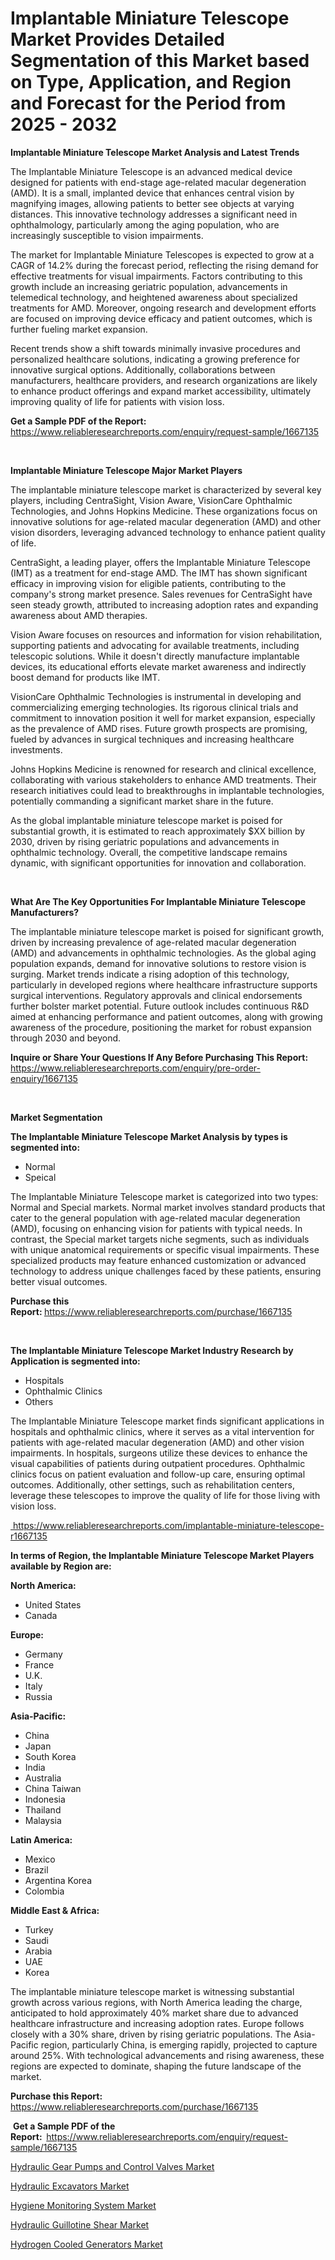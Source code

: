 <p><h1>Implantable Miniature Telescope Market Provides Detailed Segmentation of this Market based on Type, Application, and Region and Forecast for the Period from 2025 - 2032</h1></p><p><strong>Implantable Miniature Telescope Market Analysis and Latest Trends</strong></p>
<p><p>The Implantable Miniature Telescope is an advanced medical device designed for patients with end-stage age-related macular degeneration (AMD). It is a small, implanted device that enhances central vision by magnifying images, allowing patients to better see objects at varying distances. This innovative technology addresses a significant need in ophthalmology, particularly among the aging population, who are increasingly susceptible to vision impairments.</p><p>The market for Implantable Miniature Telescopes is expected to grow at a CAGR of 14.2% during the forecast period, reflecting the rising demand for effective treatments for visual impairments. Factors contributing to this growth include an increasing geriatric population, advancements in telemedical technology, and heightened awareness about specialized treatments for AMD. Moreover, ongoing research and development efforts are focused on improving device efficacy and patient outcomes, which is further fueling market expansion.</p><p>Recent trends show a shift towards minimally invasive procedures and personalized healthcare solutions, indicating a growing preference for innovative surgical options. Additionally, collaborations between manufacturers, healthcare providers, and research organizations are likely to enhance product offerings and expand market accessibility, ultimately improving quality of life for patients with vision loss.</p></p>
<p><strong>Get a Sample PDF of the Report:&nbsp;</strong> <a href="https://www.reliableresearchreports.com/enquiry/request-sample/1667135?utm_campaign=48&utm_medium=2&utm_source=Github&utm_content=ia&utm_term=06032025&utm_id=implantable-miniature-telescope">https://www.reliableresearchreports.com/enquiry/request-sample/1667135</a></p>
<p>&nbsp;</p>
<p><strong>Implantable Miniature Telescope Major Market Players</strong></p>
<p><p>The implantable miniature telescope market is characterized by several key players, including CentraSight, Vision Aware, VisionCare Ophthalmic Technologies, and Johns Hopkins Medicine. These organizations focus on innovative solutions for age-related macular degeneration (AMD) and other vision disorders, leveraging advanced technology to enhance patient quality of life.</p><p>CentraSight, a leading player, offers the Implantable Miniature Telescope (IMT) as a treatment for end-stage AMD. The IMT has shown significant efficacy in improving vision for eligible patients, contributing to the company's strong market presence. Sales revenues for CentraSight have seen steady growth, attributed to increasing adoption rates and expanding awareness about AMD therapies.</p><p>Vision Aware focuses on resources and information for vision rehabilitation, supporting patients and advocating for available treatments, including telescopic solutions. While it doesn't directly manufacture implantable devices, its educational efforts elevate market awareness and indirectly boost demand for products like IMT.</p><p>VisionCare Ophthalmic Technologies is instrumental in developing and commercializing emerging technologies. Its rigorous clinical trials and commitment to innovation position it well for market expansion, especially as the prevalence of AMD rises. Future growth prospects are promising, fueled by advances in surgical techniques and increasing healthcare investments.</p><p>Johns Hopkins Medicine is renowned for research and clinical excellence, collaborating with various stakeholders to enhance AMD treatments. Their research initiatives could lead to breakthroughs in implantable technologies, potentially commanding a significant market share in the future.</p><p>As the global implantable miniature telescope market is poised for substantial growth, it is estimated to reach approximately $XX billion by 2030, driven by rising geriatric populations and advancements in ophthalmic technology. Overall, the competitive landscape remains dynamic, with significant opportunities for innovation and collaboration.</p></p>
<p>&nbsp;</p>
<p><strong>What Are The Key Opportunities For Implantable Miniature Telescope Manufacturers?</strong></p>
<p><p>The implantable miniature telescope market is poised for significant growth, driven by increasing prevalence of age-related macular degeneration (AMD) and advancements in ophthalmic technologies. As the global aging population expands, demand for innovative solutions to restore vision is surging. Market trends indicate a rising adoption of this technology, particularly in developed regions where healthcare infrastructure supports surgical interventions. Regulatory approvals and clinical endorsements further bolster market potential. Future outlook includes continuous R&D aimed at enhancing performance and patient outcomes, along with growing awareness of the procedure, positioning the market for robust expansion through 2030 and beyond.</p></p>
<p><strong>Inquire or Share Your Questions If Any Before Purchasing This Report:</strong> <a href="https://www.reliableresearchreports.com/enquiry/pre-order-enquiry/1667135?utm_campaign=48&utm_medium=2&utm_source=Github&utm_content=ia&utm_term=06032025&utm_id=implantable-miniature-telescope">https://www.reliableresearchreports.com/enquiry/pre-order-enquiry/1667135</a></p>
<p>&nbsp;</p>
<p><strong>Market Segmentation</strong></p>
<p><strong>The Implantable Miniature Telescope Market Analysis by types is segmented into:</strong></p>
<p><ul><li>Normal</li><li>Speical</li></ul></p>
<p><p>The Implantable Miniature Telescope market is categorized into two types: Normal and Special markets. Normal market involves standard products that cater to the general population with age-related macular degeneration (AMD), focusing on enhancing vision for patients with typical needs. In contrast, the Special market targets niche segments, such as individuals with unique anatomical requirements or specific visual impairments. These specialized products may feature enhanced customization or advanced technology to address unique challenges faced by these patients, ensuring better visual outcomes.</p></p>
<p><strong>Purchase this Report:&nbsp;</strong><a href="https://www.reliableresearchreports.com/purchase/1667135?utm_campaign=48&utm_medium=2&utm_source=Github&utm_content=ia&utm_term=06032025&utm_id=implantable-miniature-telescope">https://www.reliableresearchreports.com/purchase/1667135</a></p>
<p>&nbsp;</p>
<p><strong>The Implantable Miniature Telescope Market Industry Research by Application is segmented into:</strong></p>
<p><ul><li>Hospitals</li><li>Ophthalmic Clinics</li><li>Others</li></ul></p>
<p><p>The Implantable Miniature Telescope market finds significant applications in hospitals and ophthalmic clinics, where it serves as a vital intervention for patients with age-related macular degeneration (AMD) and other vision impairments. In hospitals, surgeons utilize these devices to enhance the visual capabilities of patients during outpatient procedures. Ophthalmic clinics focus on patient evaluation and follow-up care, ensuring optimal outcomes. Additionally, other settings, such as rehabilitation centers, leverage these telescopes to improve the quality of life for those living with vision loss.</p></p>
<p><a href="https://www.reliableresearchreports.com/implantable-miniature-telescope-r1667135?utm_campaign=48&utm_medium=2&utm_source=Github&utm_content=ia&utm_term=06032025&utm_id=implantable-miniature-telescope">&nbsp;https://www.reliableresearchreports.com/implantable-miniature-telescope-r1667135</a></p>
<p><strong>In terms of Region, the Implantable Miniature Telescope Market Players available by Region are:</strong></p>
<p>
    <p> <strong> North America: </strong>
        <ul>
            <li>United States</li>
            <li>Canada</li>
        </ul>
        </p> 
    <p> <strong> Europe: </strong>
        <ul>
            <li>Germany</li>
            <li>France</li>
            <li>U.K.</li>
            <li>Italy</li>
            <li>Russia</li>
        </ul>
        </p> 
    <p> <strong> Asia-Pacific: </strong>
        <ul>
            <li>China</li>
            <li>Japan</li>
            <li>South Korea</li>
            <li>India</li>
            <li>Australia</li>
            <li>China Taiwan</li>
            <li>Indonesia</li>
            <li>Thailand</li>
            <li>Malaysia</li>
        </ul>
        </p> 
    <p> <strong> Latin America: </strong>
        <ul>
            <li>Mexico</li>
            <li>Brazil</li>
            <li>Argentina Korea</li>
            <li>Colombia</li>
        </ul>
        </p> 
    <p> <strong> Middle East & Africa: </strong>
        <ul>
            <li>Turkey</li>
            <li>Saudi</li>
            <li>Arabia</li>
            <li>UAE</li>
            <li>Korea</li>
        </ul>
    </p>
    </p>
<p><p>The implantable miniature telescope market is witnessing substantial growth across various regions, with North America leading the charge, anticipated to hold approximately 40% market share due to advanced healthcare infrastructure and increasing adoption rates. Europe follows closely with a 30% share, driven by rising geriatric populations. The Asia-Pacific region, particularly China, is emerging rapidly, projected to capture around 25%. With technological advancements and rising awareness, these regions are expected to dominate, shaping the future landscape of the market.</p></p>
<p><strong>Purchase this Report: </strong><a href="https://www.reliableresearchreports.com/purchase/1667135?utm_campaign=48&utm_medium=2&utm_source=Github&utm_content=ia&utm_term=06032025&utm_id=implantable-miniature-telescope">https://www.reliableresearchreports.com/purchase/1667135</a></p>
<p>&nbsp;<strong>Get a Sample PDF of the Report:&nbsp;&nbsp;</strong><a href="https://www.reliableresearchreports.com/enquiry/request-sample/1667135?utm_campaign=48&utm_medium=2&utm_source=Github&utm_content=ia&utm_term=06032025&utm_id=implantable-miniature-telescope">https://www.reliableresearchreports.com/enquiry/request-sample/1667135</a></p>
<p><strong></strong></p>
<p><p><a href="https://github.com/ludongfomban/Market-Research-Report-List-1/blob/main/hydraulic-gear-pumps-and-control-valves-market.md?utm_campaign=48&utm_medium=2&utm_source=Github&utm_content=ia&utm_term=06032025&utm_id=implantable-miniature-telescope">Hydraulic Gear Pumps and Control Valves Market</a></p><p><a href="https://github.com/giardafshaxb/Market-Research-Report-List-1/blob/main/hydraulic-excavators-market.md?utm_campaign=48&utm_medium=2&utm_source=Github&utm_content=ia&utm_term=06032025&utm_id=implantable-miniature-telescope">Hydraulic Excavators Market</a></p><p><a href="https://github.com/hutchkloor4x/Market-Research-Report-List-1/blob/main/hygiene-monitoring-system-market.md?utm_campaign=48&utm_medium=2&utm_source=Github&utm_content=ia&utm_term=06032025&utm_id=implantable-miniature-telescope">Hygiene Monitoring System Market</a></p><p><a href="https://github.com/kimanyuzuga/Market-Research-Report-List-1/blob/main/hydraulic-guillotine-shear-market.md?utm_campaign=48&utm_medium=2&utm_source=Github&utm_content=ia&utm_term=06032025&utm_id=implantable-miniature-telescope">Hydraulic Guillotine Shear Market</a></p><p><a href="https://github.com/lalkobrinarb/Market-Research-Report-List-1/blob/main/hydrogen-cooled-generators-market.md?utm_campaign=48&utm_medium=2&utm_source=Github&utm_content=ia&utm_term=06032025&utm_id=implantable-miniature-telescope">Hydrogen Cooled Generators Market</a></p></p>